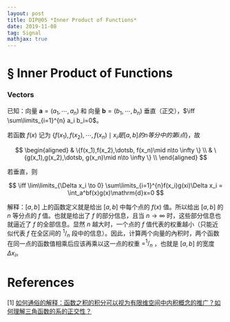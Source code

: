 ```yaml
---
layout: post
title: DIP@05 *Inner Product of Functions*
date: 2019-11-08 
tag: Signal
mathjax: true
---
```



#  § Inner Product of Functions

### Vectors

已知：向量 $\boldsymbol{a}=(a_1,\dotsb,a_n)$ 和 向量 $\boldsymbol{b}=(b_1,\dotsb,b_n)$ 垂直（正交），$\iff \sum\limits_{i=1}^{n} a_i b_i=0$。

若函数 $f(x)$ 记为 $\{f(x_1),f(x_2),\dotsb, f(x_n) \mid x_i是[a,b]的n等分中的第i点\}$，故 

$$
\begin{aligned}
& \{f(x_1),f(x_2),\dotsb, f(x_n)\mid n\to \infty \} \\
& \{g(x_1),g(x_2),\dotsb, g(x_n)\mid n\to \infty \} \\
\end{aligned}
$$

若垂直，则 

$$
\iff \lim\limits_{\Delta x_i \to 0} \sum\limits_{i=1}^{n}f(x_i)g(xi)\Delta x_i = \int_a^bf(x)g(x)\mathrm{d}x=0
$$

解释：$[a,b]$ 上的函数定义就是给出 $[a,b]$ 中每个点的 $f(x)$ 值。所以给出 $[a,b]$ 的 $n$ 等分点的 $f$ 值。也就是给出了 $f$ 的部分信息，且当 $n\to\infty$ 时，这些部分信息也就逼近了 $f$ 的全部信息。显然 $n$ 越大时，一个点的 $f$ 值代表的权重越小（只能近似代表 $f$ 在全区间的 $^1/_n$ 段中的信息）。因此，计算两个向量的內积时，两个函数在同一点的函数值相乘后应该再乘以这一点的权重 $=^1/_n$ ，也就是 $[a,b]$ 的宽度 $\Delta x_i$。

#  References

[1] [如何通俗的解释：函数之积的积分可以视为有限维空间中内积概念的推广？如何理解三角函数的系的正交性？](https://www.zhihu.com/question/268621013/answer/716108974)

